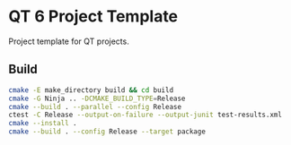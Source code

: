 # QT 6 Project Template

Project template for QT projects.

## Build

```bash
cmake -E make_directory build && cd build
cmake -G Ninja .. -DCMAKE_BUILD_TYPE=Release
cmake --build . --parallel --config Release
ctest -C Release --output-on-failure --output-junit test-results.xml
cmake --install .
cmake --build . --config Release --target package
```
